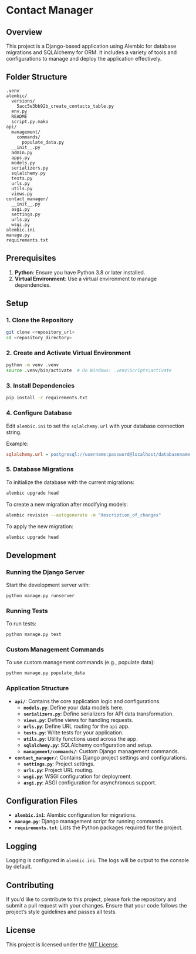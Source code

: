 # Contact Manager

## Overview

This project is a Django-based application using Alembic for database migrations and SQLAlchemy for ORM. It includes a variety of tools and configurations to manage and deploy the application effectively.

## Folder Structure

```plaintext
.venv
alembic/
  versions/
    5acc5e3bb92b_create_contacts_table.py
  env.py
  README
  script.py.mako
api/
  management/
    commands/
      populate_data.py
  __init__.py
  admin.py
  apps.py
  models.py
  serializers.py
  sqlalchemy.py
  tests.py
  urls.py
  utils.py
  views.py
contact_manager/
  __init__.py
  asgi.py
  settings.py
  urls.py
  wsgi.py
alembic.ini
manage.py
requirements.txt
```

## Prerequisites

1. **Python**: Ensure you have Python 3.8 or later installed.
2. **Virtual Environment**: Use a virtual environment to manage dependencies.

## Setup

### 1. Clone the Repository

```bash
git clone <repository_url>
cd <repository_directory>
```

### 2. Create and Activate Virtual Environment

```bash
python -m venv .venv
source .venv/bin/activate  # On Windows: .venv\Scripts\activate
```

### 3. Install Dependencies

```bash
pip install -r requirements.txt
```

### 4. Configure Database

Edit `alembic.ini` to set the `sqlalchemy.url` with your database connection string.

Example:

```ini
sqlalchemy.url = postgresql://username:password@localhost/databasename
```

### 5. Database Migrations

To initialize the database with the current migrations:

```bash
alembic upgrade head
```

To create a new migration after modifying models:

```bash
alembic revision --autogenerate -m "description_of_changes"
```

To apply the new migration:

```bash
alembic upgrade head
```

## Development

### Running the Django Server

Start the development server with:

```bash
python manage.py runserver
```

### Running Tests

To run tests:

```bash
python manage.py test
```

### Custom Management Commands

To use custom management commands (e.g., populate data):

```bash
python manage.py populate_data
```

### Application Structure

- **`api/`**: Contains the core application logic and configurations.
  - **`models.py`**: Define your data models here.
  - **`serializers.py`**: Define serializers for API data transformation.
  - **`views.py`**: Define views for handling requests.
  - **`urls.py`**: Define URL routing for the `api` app.
  - **`tests.py`**: Write tests for your application.
  - **`utils.py`**: Utility functions used across the app.
  - **`sqlalchemy.py`**: SQLAlchemy configuration and setup.
  - **`management/commands/`**: Custom Django management commands.
- **`contact_manager/`**: Contains Django project settings and configurations.
  - **`settings.py`**: Project settings.
  - **`urls.py`**: Project URL routing.
  - **`wsgi.py`**: WSGI configuration for deployment.
  - **`asgi.py`**: ASGI configuration for asynchronous support.

## Configuration Files

- **`alembic.ini`**: Alembic configuration for migrations.
- **`manage.py`**: Django management script for running commands.
- **`requirements.txt`**: Lists the Python packages required for the project.

## Logging

Logging is configured in `alembic.ini`. The logs will be output to the console by default.

## Contributing

If you’d like to contribute to this project, please fork the repository and submit a pull request with your changes. Ensure that your code follows the project’s style guidelines and passes all tests.

## License

This project is licensed under the [MIT License](LICENSE).